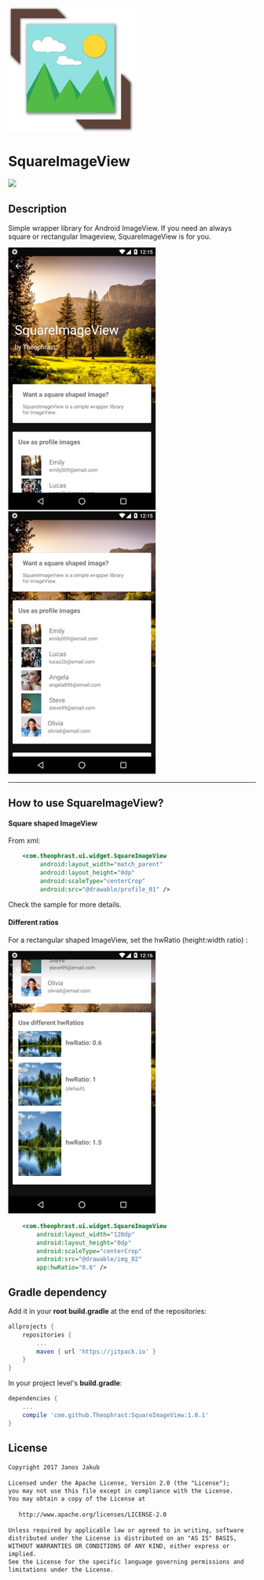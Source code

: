 ![logo](https://github.com/Theophrast/SquareImageView/blob/master/gfx/logo/squareimageview_logo_256.png)
# SquareImageView
[![](https://jitpack.io/v/Theophrast/SquareImageView.svg)](https://jitpack.io/#Theophrast/SquareImageView)



## Description
Simple wrapper library for Android ImageView.
If you need an always square or rectangular Imageview, SquareImageView is for you.


![demo1](https://github.com/Theophrast/SquareImageView/blob/master/gfx/screenshots/img_demo_01.png)
![demo1](https://github.com/Theophrast/SquareImageView/blob/master/gfx/screenshots/img_demo_02.png)



----------


## How to use SquareImageView?

#### Square shaped ImageView
From xml:
```xml
    <com.theophrast.ui.widget.SquareImageView
	     android:layout_width="match_parent"
	     android:layout_height="0dp"
	     android:scaleType="centerCrop"
	     android:src="@drawable/profile_01" />
```
Check the sample for more details.

#### Different ratios
For a rectangular shaped ImageView, set the hwRatio (height:width ratio) :

![demo1](https://github.com/Theophrast/SquareImageView/blob/master/gfx/screenshots/img_demo_03.png)

```xml
    <com.theophrast.ui.widget.SquareImageView
        android:layout_width="120dp"
        android:layout_height="0dp"
        android:scaleType="centerCrop"
        android:src="@drawable/img_02"
        app:hwRatio="0.6" />
```


## Gradle dependency
Add it in your **root build.gradle** at the end of the repositories:

```groovy
allprojects {
	repositories {
		...
		maven { url 'https://jitpack.io' }
	}
}
```
In your project level's **build.gradle**:
```groovy
dependencies {
	...
	compile 'com.github.Theophrast:SquareImageView:1.0.1'
}
```



## License
```
Copyright 2017 Janos Jakub

Licensed under the Apache License, Version 2.0 (the "License");
you may not use this file except in compliance with the License.
You may obtain a copy of the License at

   http://www.apache.org/licenses/LICENSE-2.0

Unless required by applicable law or agreed to in writing, software
distributed under the License is distributed on an "AS IS" BASIS,
WITHOUT WARRANTIES OR CONDITIONS OF ANY KIND, either express or implied.
See the License for the specific language governing permissions and
limitations under the License.
```



